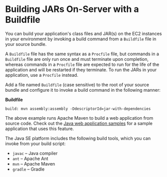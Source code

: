 # Building JARs On\-Server with a Buildfile<a name="java-se-buildfile"></a>

You can build your application's class files and JAR\(s\) on the EC2 instances in your environment by invoking a build command from a `Buildfile` file in your source bundle\.

A `Buildfile` file has the same syntax as a `Procfile` file, but commands in a `Buildfile` file are only run once and must terminate upon completion, whereas commands in a `Procfile` file are expected to run for the life of the application and will be restarted if they terminate\. To run the JARs in your application, use a `Procfile` instead\.

Add a file named `Buildfile` \(case sensitive\) to the root of your source bundle and configure it to invoke a build command in the following manner:

 **Buildfile** 

```
build: mvn assembly:assembly -DdescriptorId=jar-with-dependencies
```

The above example runs Apache Maven to build a web application from source code\. Check out the [Java web application samples](java-getstarted.md#java-getstarted-samples) for a sample application that uses this feature\.

The Java SE platform includes the following build tools, which you can invoke from your build script:
+ `javac` – Java compiler
+ `ant` – Apache Ant
+ `mvn` – Apache Maven
+ `gradle` – Gradle